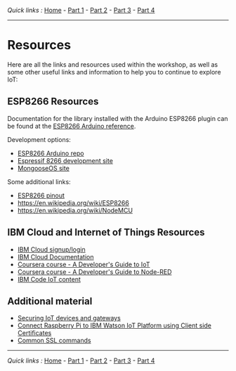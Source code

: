*Quick links :*
[Home](/README.md) - [Part 1](/part1/README.md) - [Part 2](/part2/README.md) - [Part 3](/part3/README.md) - [Part 4](/part4/README.md)
***

# Resources

Here are all the links and resources used within the workshop, as well as some other useful links and information to help you to continue to explore IoT:

## ESP8266 Resources

Documentation for the library installed with the Arduino ESP8266 plugin can be found at the [ESP8266 Arduino reference](https://arduino-esp8266.readthedocs.io/en/2.4.1/).

Development options:

- [ESP8266 Arduino repo](https://github.com/esp8266/Arduino)
- [Espressif 8266 development site](https://www.espressif.com/en/support/explore/get-started/esp8266/getting-started-guide)
- [MongooseOS site](https://mongoose-os.com)

Some additional links:

- [ESP8266 pinout](https://circuits4you.com/2017/12/31/nodemcu-pinout/)
- <https://en.wikipedia.org/wiki/ESP8266>
- <https://en.wikipedia.org/wiki/NodeMCU>

## IBM Cloud and Internet of Things Resources

- [IBM Cloud signup/login](https://ibm.biz/BdZaRT)
- [IBM Cloud Documentation](https://console.bluemix.net/docs/)
- [Coursera course - A Developer's Guide to IoT](https://www.coursera.org/learn/developer-iot)
- [Coursera course - A Developer's Guide to Node-RED](https://www.coursera.org/learn/developer-nodered)
- [IBM Code IoT content](https://developer.ibm.com/code/technologies/iot/)

## Additional material

- [Securing IoT devices and gateways](https://www.ibm.com/developerworks/library/iot-trs-secure-iot-solutions1/index.html)
- [Connect Raspberry Pi to IBM Watson IoT Platform using Client side Certificates](https://developer.ibm.com/recipes/tutorials/connect-raspberry-pi-to-ibm-watson-iot-platform-using-client-side-certificates/)
- [Common SSL commands](https://www.sslshopper.com/article-most-common-openssl-commands.html)

***
*Quick links :*
[Home](/README.md) - [Part 1](/part1/README.md) - [Part 2](/part2/README.md) - [Part 3](/part3/README.md) - [Part 4](/part4/README.md)
